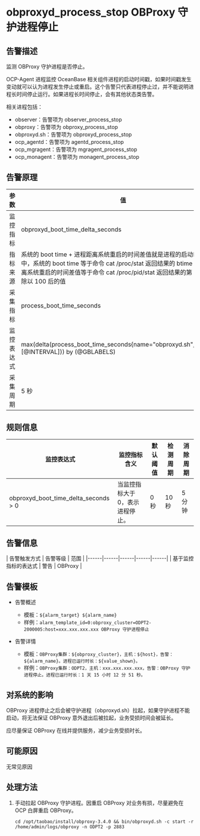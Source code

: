 # obproxyd_process_stop OBProxy 守护进程停止

## 告警描述

监测 OBProxy 守护进程是否停止。

OCP-Agent 进程监控 OceanBase 相关组件进程的启动时间戳，如果时间戳发生变动就可以认为进程发生停止或重启。这个告警只代表进程停止过，并不能说明进程长时间停止运行。如果进程长时间停止，会有其他状态类告警。

相关进程包括：

* observer：告警项为 observer_process_stop
* obproxy：告警项为 obproxy_process_stop
* obproxyd.sh：告警项为 obproxyd_process_stop
* ocp_agentd：告警项为 agentd_process_stop
* ocp_mgragent：告警项为 mgragent_process_stop
* ocp_monagent：告警项为 monagent_process_stop

## 告警原理

|参数     | 值                              |
|--------|---------------------------------|
|监控指标 | obproxyd_boot_time_delta_seconds    |
|指标来源 | 系统的 boot time + 进程距离系统重启的时间差值就是进程的启动时间。其中，系统的 boot time 等于命令 cat /proc/stat 返回结果的 btime 值；进程距离系统重启的时间差值等于命令 cat /proc/pid/stat 返回结果的第 22 列数字除以 100 后的值  |
|采集指标 | process_boot_time_seconds          |
|监控表达式 | max(delta(process_boot_time_seconds{name="obproxyd.sh",@LABELS}[@INTERVAL])) by (@GBLABELS)  |
|采集周期 | 5 秒                             |

## 规则信息

| 监控表达式 | 监控指标含义 | 默认阈值 | 检测周期 | 消除周期 |
|------|------|------|------|------|
| obproxyd_boot_time_delta_seconds > 0 | 当监控指标大于 0，表示进程停止。 | 0 秒 | 10 秒 | 5 分钟 |

## 告警信息

| 告警触发方式 | 告警等级 | 范围 |
|------|------|------|------|------|
| 基于监控指标的表达式 | 警告 | OBProxy |

## 告警模板

* 告警概述

  * 模板：`${alarm_target} ${alarm_name}`
  * 样例：`alarm_template_id=0:obproxy_cluster=ODPT2-2000005:host=xxx.xxx.xxx.xxx OBProxy 守护进程停止`

* 告警详情

  * 模板：`OBProxy集群：${obproxy_cluster}，主机：${host}，告警：${alarm_name}。进程已运行时长：${value_shown}。`
  * 样例：`OBProxy集群：ODPT2，主机：xxx.xxx.xxx.xxx，告警：OBProxy 守护进程停止。进程已运行时长：1 天 15 小时 12 分 51 秒。`

## 对系统的影响

OBProxy 进程停止之后会被守护进程（obproxyd.sh）拉起，如果守护进程不能启动，将无法保证 OBProxy 意外退出后被拉起，业务受损时间会被延长。

应尽量保证 OBProxy 在线并提供服务，减少业务受损时长。

## 可能原因

无常见原因

## 处理方法

1. 手动拉起 OBProxy 守护进程。因重启 OBProxy 对业务有损，尽量避免在 OCP 白屏重启 OBProxy。

    ```shell
    cd /opt/taobao/install/obproxy-3.4.0 && bin/obproxyd.sh -c start -r /home/admin/logs/obproxy -n ODPT2 -p 2883
    ```
